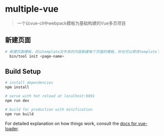 # multiple-vue

> 一个以vue-cli中webpack模板为基础构建的Vue多页项目

## 新建页面

``` bash
# 新建页面模板，将以template文件夹的内容新建每个页面的模板，你也可以修改template下的内容构建自己的模板
  bin/tool init <page-name>
```

## Build Setup

``` bash
# install dependencies
npm install

# serve with hot reload at localhost:8091
npm run dev

# build for production with minification
npm run build
```

For detailed explanation on how things work, consult the [docs for vue-loader](http://vuejs.github.io/vue-loader).

